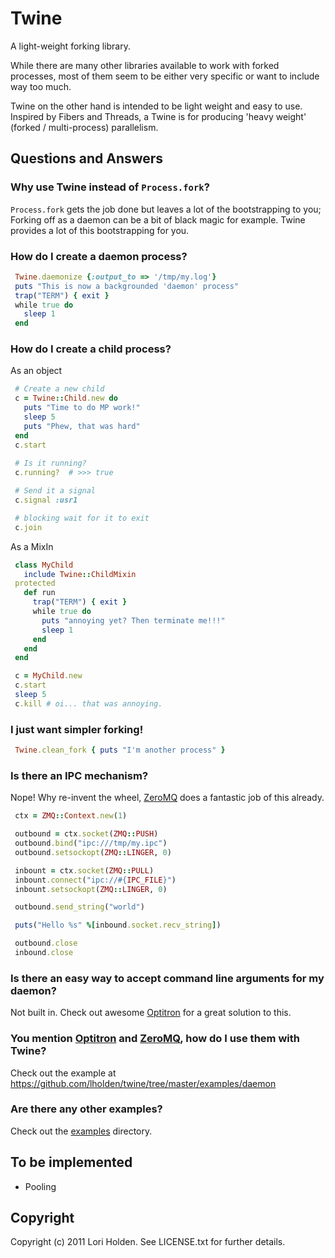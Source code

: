 # Twine

A light-weight forking library.

While there are many other libraries available to work with forked processes, most of them 
seem to be either very specific or want to include way too much.

Twine on the other hand is intended to be light weight and easy to use. Inspired by Fibers and Threads, a Twine is for producing 'heavy weight' (forked / multi-process) parallelism.

## Questions and Answers

### Why use Twine instead of `Process.fork`?

`Process.fork` gets the job done but leaves a lot of the bootstrapping to you; Forking off as a daemon can be a bit of black magic for example. Twine provides a lot of this bootstrapping for you.

### How do I create a daemon process?
```ruby
 Twine.daemonize {:output_to => '/tmp/my.log'}
 puts "This is now a backgrounded 'daemon' process"
 trap("TERM") { exit }
 while true do
   sleep 1
 end
```

### How do I create a child process?
As an object

```ruby
 # Create a new child
 c = Twine::Child.new do
   puts "Time to do MP work!"
   sleep 5
   puts "Phew, that was hard"
 end
 c.start
 
 # Is it running?
 c.running?  # >>> true

 # Send it a signal
 c.signal :usr1

 # blocking wait for it to exit
 c.join     
```

As a MixIn

```ruby
 class MyChild
   include Twine::ChildMixin
 protected
   def run
     trap("TERM") { exit }
     while true do
       puts "annoying yet? Then terminate me!!!"
       sleep 1
     end
   end
 end

 c = MyChild.new
 c.start
 sleep 5
 c.kill # oi... that was annoying.
```

### I just want simpler forking!

```ruby
 Twine.clean_fork { puts "I'm another process" }
```

### Is there an IPC mechanism?

Nope! Why re-invent the wheel, [ZeroMQ][zeromq] does a fantastic job of this already.

```ruby
 ctx = ZMQ::Context.new(1)

 outbound = ctx.socket(ZMQ::PUSH)
 outbound.bind("ipc:///tmp/my.ipc")
 outbound.setsockopt(ZMQ::LINGER, 0)

 inbount = ctx.socket(ZMQ::PULL)
 inbount.connect("ipc://#{IPC_FILE}")
 inbount.setsockopt(ZMQ::LINGER, 0)

 outbound.send_string("world")

 puts("Hello %s" %[inbound.socket.recv_string])

 outbound.close
 inbound.close
```

### Is there an easy way to accept command line arguments for my daemon?

Not built in. Check out awesome [Optitron][optitron] for a great solution to this.

### You mention [Optitron][optitron] and [ZeroMQ][zeromq], how do I use them with Twine?

Check out the example at https://github.com/lholden/twine/tree/master/examples/daemon

### Are there any other examples?

Check out the [examples][examples] directory.

## To be implemented
 * Pooling

## Copyright
Copyright (c) 2011 Lori Holden. See LICENSE.txt for further details.


[optitron]: https://github.com/joshbuddy/optitron  "Sensible, minimal simple options parsing and dispatching for Ruby. Build a CLI with no fuss."
[zeromq]: http://www.zeromq.org/  "The Intelligent Transport Layer"
[examples]: https://github.com/lholden/twine/tree/master/examples  "Examples of using Twine"
